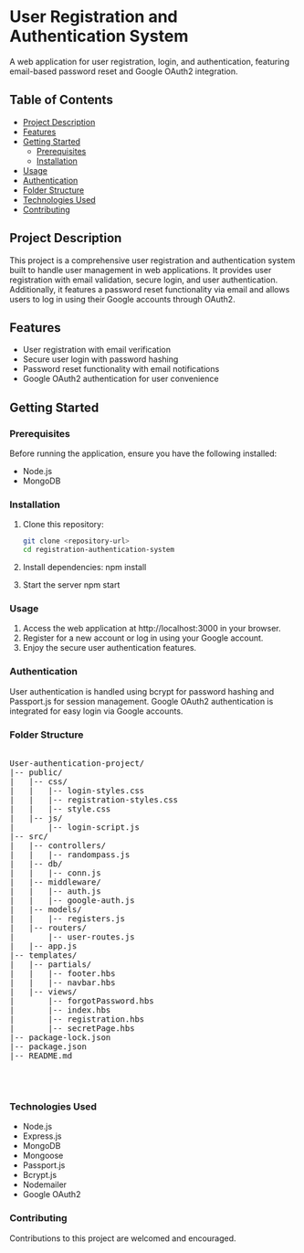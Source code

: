 # User Registration and Authentication System

A web application for user registration, login, and authentication, featuring email-based password reset and Google OAuth2 integration.

## Table of Contents
- [Project Description](#project-description)
- [Features](#features)
- [Getting Started](#getting-started)
  - [Prerequisites](#prerequisites)
  - [Installation](#installation)
- [Usage](#usage)
- [Authentication](#authentication)
- [Folder Structure](#folder-structure)
- [Technologies Used](#technologies-used)
- [Contributing](#contributing)

## Project Description

This project is a comprehensive user registration and authentication system built to handle user management in web applications. It provides user registration with email validation, secure login, and user authentication. Additionally, it features a password reset functionality via email and allows users to log in using their Google accounts through OAuth2.

## Features

- User registration with email verification
- Secure user login with password hashing
- Password reset functionality with email notifications
- Google OAuth2 authentication for user convenience

## Getting Started

### Prerequisites

Before running the application, ensure you have the following installed:

- Node.js
- MongoDB

### Installation

1. Clone this repository:
   ```bash
   git clone <repository-url>
   cd registration-authentication-system

2. Install dependencies:
   npm install
   
4. Start the server
   npm start

### Usage
1. Access the web application at http://localhost:3000 in your browser.
2. Register for a new account or log in using your Google account.
3. Enjoy the secure user authentication features.

### Authentication
User authentication is handled using bcrypt for password hashing and Passport.js for session management.
Google OAuth2 authentication is integrated for easy login via Google accounts.

### Folder Structure

<pre>

User-authentication-project/
|-- public/
|   |-- css/
|   |   |-- login-styles.css
|   |   |-- registration-styles.css
|   |   |-- style.css
|   |-- js/
|       |-- login-script.js
|-- src/
|   |-- controllers/
|   |   |-- randompass.js
|   |-- db/
|   |   |-- conn.js
|   |-- middleware/
|   |   |-- auth.js
|   |   |-- google-auth.js
|   |-- models/
|   |   |-- registers.js
|   |-- routers/
|       |-- user-routes.js
|   |-- app.js
|-- templates/
|   |-- partials/
|   |   |-- footer.hbs
|   |   |-- navbar.hbs
|   |-- views/
|       |-- forgotPassword.hbs
|       |-- index.hbs
|       |-- registration.hbs
|       |-- secretPage.hbs
|-- package-lock.json
|-- package.json
|-- README.md


  
</pre>

### Technologies Used
 - Node.js
 - Express.js
 - MongoDB
 - Mongoose
 - Passport.js
 - Bcrypt.js
 - Nodemailer
 - Google OAuth2

### Contributing

Contributions to this project are welcomed and encouraged.

